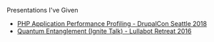 Presentations I've Given

- [PHP Application Performance Profiling - DrupalCon Seattle 2018](https://quicksketch.github.io/presentations/performance-profiling/)
- [Quantum Entanglement (Ignite Talk) - Lullabot Retreat 2016](https://quicksketch.github.io/presentations/quantum-entanglement/)
